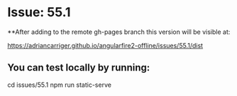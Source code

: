 # Issue: 55.1

**After adding to the remote gh-pages branch this version will be visible at:

https://adriancarriger.github.io/angularfire2-offline/issues/55.1/dist

## You can test locally by running:

cd issues/55.1
npm run static-serve
